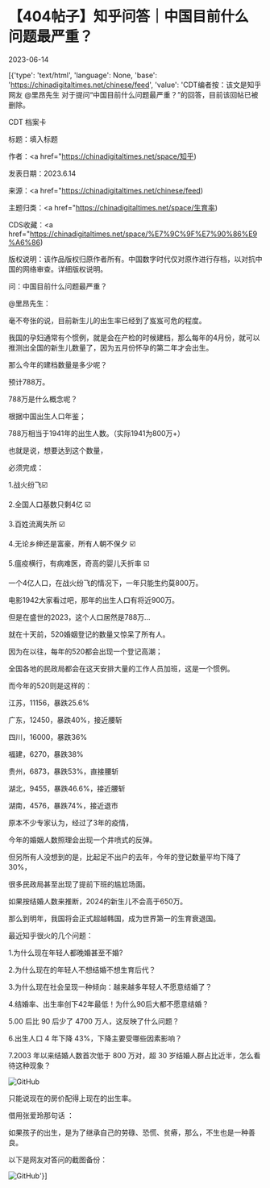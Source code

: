 # 【404帖子】知乎问答｜中国目前什么问题最严重？

2023-06-14

[{'type': 'text/html', 'language': None, 'base': 'https://chinadigitaltimes.net/chinese/feed', 'value': 'CDT编者按：该文是知乎网友 @里昂先生 对于提问“中国目前什么问题最严重？”的回答，目前该回帖已被删除。



CDT 档案卡

标题：填入标题

作者：<a href="https://chinadigitaltimes.net/space/知乎)

发表日期：2023.6.14

来源：<a href="https://chinadigitaltimes.net/chinese/feed)

主题归类：<a href="https://chinadigitaltimes.net/space/生育率)

CDS收藏：<a href="https://chinadigitaltimes.net/space/%E7%9C%9F%E7%90%86%E9%A6%86)

版权说明：该作品版权归原作者所有。中国数字时代仅对原作进行存档，以对抗中国的网络审查。详细版权说明。





问：中国目前什么问题最严重？

@里昂先生：

毫不夸张的说，目前新生儿的出生率已经到了岌岌可危的程度。

我国的孕妇通常有个惯例，就是会在产检的时候建档，那么每年的4月份，就可以推测出全国的新生儿数量了，因为五月份怀孕的第二年才会出生。

那么今年的建档数量是多少呢？

预计788万。

788万是什么概念呢？

根据中国出生人口年鉴；

788万相当于1941年的出生人数。（实际1941为800万+）

也就是说，想要达到这个数量，

必须完成：

1.战火纷飞☑️

2.全国人口基数只剩4亿 ☑️

3.百姓流离失所 ☑️

4.无论乡绅还是富豪，所有人朝不保夕 ☑️

5.瘟疫横行，有病难医，奇高的婴儿夭折率 ☑️

一个4亿人口，在战火纷飞的情况下，一年只能生约莫800万。

电影1942大家看过吧，那年的出生人口有将近900万。

但是在盛世的2023，这个人口居然是788万…

就在十天前，520婚姻登记的数量又惊呆了所有人。

因为在以往，每年的520都会出现一个登记高潮；

全国各地的民政局都会在这天安排大量的工作人员加班，这是一个惯例。

而今年的520则是这样的：

江苏，11156，暴跌25.6%

广东，12450，暴跌40%，接近腰斩

四川，16000，暴跌36%

福建，6270，暴跌38%

贵州，6873，暴跌53%，直接腰斩

湖北，9455，暴跌46.6%，接近腰斩

湖南，4576，暴跌74%，接近退市

原本不少专家认为，经过了3年的疫情，

今年的婚姻人数照理会出现一个井喷式的反弹。

但另所有人没想到的是，比起足不出户的去年，今年的登记数量平均下降了30%，

很多民政局甚至出现了提前下班的尴尬场面。

如果按结婚人数来推断，2024的新生儿不会高于650万。

那么到明年，我国将会正式超越韩国，成为世界第一的生育衰退国。

最近知乎很火的几个问题：

1.为什么现在年轻人都晚婚甚至不婚?

2.为什么现在的年轻人不想结婚不想生育后代？

3.为什么现在社会呈现一种倾向：越来越多年轻人不愿意结婚了？

4.结婚率、出生率创下42年最低！为什么90后大都不愿意结婚？

5.00 后比 90 后少了 4700 万人，这反映了什么问题？

6.出生人口 4 年下降 43%，下降主要受哪些因素影响？

7.2003 年以来结婚人数首次低于 800 万对，超 30 岁结婚人群占比近半，怎么看待这种现象？

![GitHub](https://chinadigitaltimes.net/chinese/files/2022/01/v2-239b27551e2b9afead6c708cea46546c_720w.png)

只能说现在的房价配得上现在的出生率。

借用张爱玲那句话 ：

如果孩子的出生，是为了继承自己的劳碌、恐慌、贫瘠，那么，不生也是一种善良。



以下是网友对答问的截图备份：

![GitHub](https://chinadigitaltimes.net/chinese/files/2023/06/image-1686727768095.png)'}]